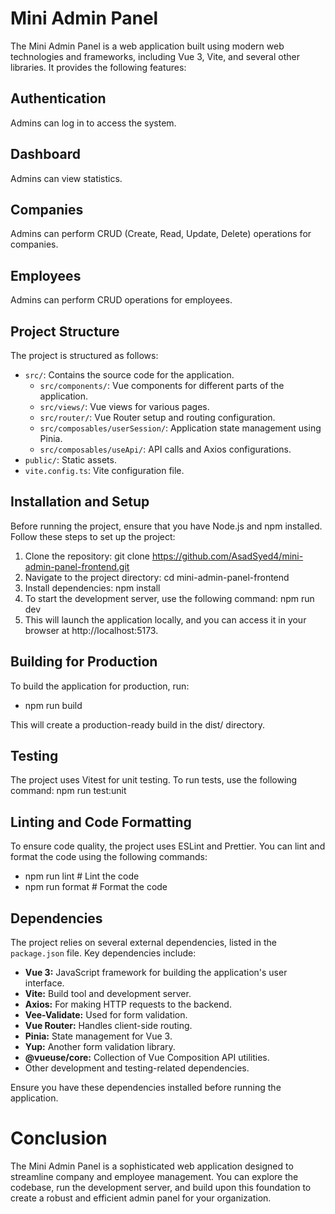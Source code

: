 # Mini Admin Panel
The Mini Admin Panel is a web application built using modern web technologies and frameworks, including Vue 3, Vite, and several other libraries. It provides the following features:

## Authentication
Admins can log in to access the system.

## Dashboard
Admins can view statistics.

## Companies
Admins can perform CRUD (Create, Read, Update, Delete) operations for companies.

## Employees
Admins can perform CRUD operations for employees.

## Project Structure
The project is structured as follows:

- `src/`: Contains the source code for the application.
  - `src/components/`: Vue components for different parts of the application.
  - `src/views/`: Vue views for various pages.
  - `src/router/`: Vue Router setup and routing configuration.
  - `src/composables/userSession/`: Application state management using Pinia.
  - `src/composables/useApi/`: API calls and Axios configurations.
- `public/`: Static assets.
- `vite.config.ts`: Vite configuration file.

## Installation and Setup
Before running the project, ensure that you have Node.js and npm installed. Follow these steps to set up the project:

1. Clone the repository: git clone https://github.com/AsadSyed4/mini-admin-panel-frontend.git
2. Navigate to the project directory: cd mini-admin-panel-frontend
3. Install dependencies: npm install
4. To start the development server, use the following command: npm run dev
5. This will launch the application locally, and you can access it in your browser at http://localhost:5173.

## Building for Production
To build the application for production, run:
- npm run build

This will create a production-ready build in the dist/ directory.

## Testing
The project uses Vitest for unit testing. To run tests, use the following command: npm run test:unit

## Linting and Code Formatting
To ensure code quality, the project uses ESLint and Prettier. You can lint and format the code using the following commands:
- npm run lint       # Lint the code
- npm run format     # Format the code

## Dependencies
The project relies on several external dependencies, listed in the `package.json` file. Key dependencies include:

- **Vue 3:** JavaScript framework for building the application's user interface.
- **Vite:** Build tool and development server.
- **Axios:** For making HTTP requests to the backend.
- **Vee-Validate:** Used for form validation.
- **Vue Router:** Handles client-side routing.
- **Pinia:** State management for Vue 3.
- **Yup:** Another form validation library.
- **@vueuse/core:** Collection of Vue Composition API utilities.
- Other development and testing-related dependencies.

Ensure you have these dependencies installed before running the application.

# Conclusion
The Mini Admin Panel is a sophisticated web application designed to streamline company and employee management. You can explore the codebase, run the development server, and build upon this foundation to create a robust and efficient admin panel for your organization.
